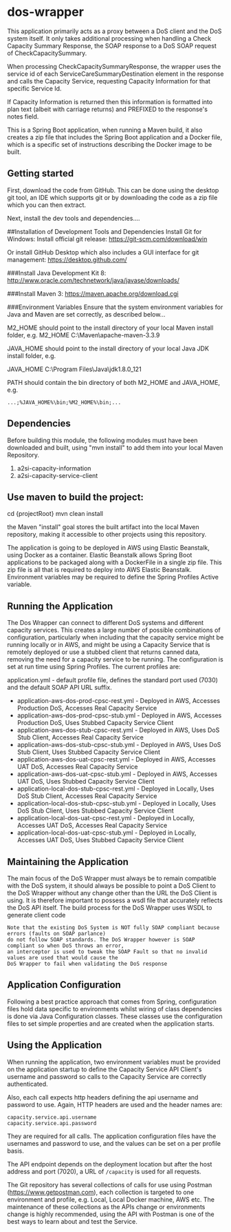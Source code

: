 # dos-wrapper
This application primarily acts as a proxy between a DoS client and the DoS system itself.
It only takes additional processing when handling a Check Capacity Summary Response, 
the SOAP response to a DoS SOAP request of CheckCapacitySummary.

When processing CheckCapacitySummaryResponse, the wrapper uses the service id of each 
ServiceCareSummaryDestination element in the response and calls the Capacity Service, requesting
Capacity Information for that specific Service Id.

If Capacity Information is returned then this information is formatted into plan text 
(albeit with carriage returns) and PREFIXED to the response's notes field.


This is a Spring Boot application, when running a Maven build, it also creates a zip file that includes
the Spring Boot application and a Docker file, which is a specific set of instructions describing the 
Docker image to be built.

## Getting started
First, download the code from GitHub. This can be done using the desktop git tool, an IDE which supports git or by downloading the code as a zip file which you can then extract.

Next, install the dev tools and dependencies....

##Installation of Development Tools and Dependencies
Install Git for Windows:
Install official git release: https://git-scm.com/download/win

Or install GitHub Desktop which also includes a GUI interface for git management: https://desktop.github.com/

###Install Java Development Kit 8:
http://www.oracle.com/technetwork/java/javase/downloads/

###Install Maven 3:
https://maven.apache.org/download.cgi

###Environment Variables
Ensure that the system environment variables for Java and Maven are set correctly, as described below...

M2_HOME should point to the install directory of your local Maven install folder, e.g.
M2_HOME C:\Maven\apache-maven-3.3.9

JAVA_HOME should point to the install directory of your local Java JDK install folder, e.g.

JAVA_HOME C:\Program Files\Java\jdk1.8.0_121

PATH should contain the bin directory of both M2_HOME and JAVA_HOME, e.g.

```
...;%JAVA_HOME%\bin;%M2_HOME%\bin;...
```

## Dependencies
Before building this module, the following modules must have been downloaded and built, using "mvn install"
to add them into your local Maven Repository.

1) a2si-capacity-information
2) a2si-capacity-service-client

## Use maven to build the project:

cd {projectRoot}
mvn clean install

the Maven "install" goal stores the built artifact into the local Maven repository, 
making it accessible to other projects using this repository.

The application is going to be deployed in AWS using Elastic Beanstalk, using Docker as a container. Elastic Beanstalk
allows Spring Boot applications to be packaged along with a DockerFile in a single zip file. This zip file is all
that is required to deploy into AWS Elastic Beanstalk. Environment variables may be required to define the 
Spring Profiles Active variable.

## Running the Application
The Dos Wrapper can connect to different DoS systems and different capacity services. This creates a 
large number of possible combinations of configuration, particularly when including that the 
capacity service might be running locally or in AWS, and might be using a Capacity Service that is 
remotely deployed or use a stubbed client that returns canned data, removing the need for a capacity
service to be running.
The configuration is set at run time using Spring Profiles. The current profiles are:

application.yml - default profile file, defines the standard port used (7030) and the 
default SOAP API URL suffix.

+ application-aws-dos-prod-cpsc-rest.yml - Deployed in AWS, Accesses Production DoS, Accesses Real Capacity Service
+ application-aws-dos-prod-cpsc-stub.yml - Deployed in AWS, Accesses Production DoS, Uses Stubbed Capacity Service Client
+ application-aws-dos-stub-cpsc-rest.yml - Deployed in AWS, Uses DoS Stub Client, Accesses Real Capacity Service
+ application-aws-dos-stub-cpsc-stub.yml - Deployed in AWS, Uses DoS Stub Client, Uses Stubbed Capacity Service Client
+ application-aws-dos-uat-cpsc-rest.yml - Deployed in AWS, Accesses UAT DoS, Accesses Real Capacity Service
+ application-aws-dos-uat-cpsc-stub.yml - Deployed in AWS, Accesses UAT DoS, Uses Stubbed Capacity Service Client
+ application-local-dos-stub-cpsc-rest.yml - Deployed in Locally, Uses DoS Stub Client, Accesses Real Capacity Service
+ application-local-dos-stub-cpsc-stub.yml - Deployed in Locally, Uses DoS Stub Client, Uses Stubbed Capacity Service Client
+ application-local-dos-uat-cpsc-rest.yml - Deployed in Locally, Accesses UAT DoS, Accesses Real Capacity Service
+ application-local-dos-uat-cpsc-stub.yml - Deployed in Locally, Accesses UAT DoS, Uses Stubbed Capacity Service Client
  

## Maintaining the Application
The main focus of the DoS Wrapper must always be to remain compatible with the DoS system, it should always be possible
to point a DoS Client to the DoS Wrapper without any change other than the URL the DoS Client is using.
It is therefore important to possess a wsdl file that accurately reflects the DoS API itself. The build process for
the DoS Wrapper uses WSDL to generate client code

```
Note that the existing DoS System is NOT fully SOAP compliant because errors (faults on SOAP parlance) 
do not follow SOAP standards. The DoS Wrapper however is SOAP compliant so when DoS throws an error, 
an interceptor is used to tweak the SOAP Fault so that no invalid values are used that would cause the 
DoS Wrapper to fail when validating the DoS response
```  

## Application Configuration
Following a best practice approach that comes from Spring, configuration files hold data specific to 
environments whilst wiring of class dependencies is done via Java Configuration classes. These classes
use the configuration files to set simple properties and are created when the application starts.

## Using the Application
When running the application, two environment variables must be provided on the application startup 
to define the Capacity Service API Client's username and password so calls to the Capacity Service
are correctly authenticated.

Also, each call expects http headers defining the api username and password to use. Again, HTTP headers are used 
and the header names are:
```
capacity.service.api.username
capacity.service.api.password
```
They are required for all calls.
The application configuration files have the usernames and password to use, and the values can be set on 
a per profile basis.

The API endpoint depends on the deployment location but after the host address and port (7020), a URL of ```/capacity``` 
is used for all requests.

The Git repository has several collections of calls for use using Postman (https://www.getpostman.com), each collection 
is targeted to one environment and profile, e.g. Local, Local Docker machine, AWS etc. 
The maintenance of these collections as the APIs change or environments change is highly recommended, using the API 
with Postman is one of the best ways to learn about and test the Service.
